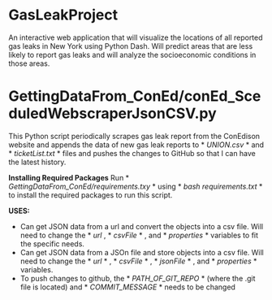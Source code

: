# GasLeakProject
An interactive web application that will visualize the locations of all reported gas leaks in New York using Python Dash. Will predict areas that are less likely to report gas leaks and will analyze the socioeconomic conditions in those areas. 

# GettingDataFrom_ConEd/conEd_SceduledWebscraperJsonCSV.py
This Python script periodically scrapes gas leak report from the ConEdison website and appends the data of new gas leak reports to * *UNION.csv* * and * *ticketList.txt* * files and pushes the changes to GitHub so that I can have the latest history.

**Installing Required Packages**
Run * *GettingDataFrom_ConEd/requirements.txy* * using * *bash requirements.txt* * to install the required packages to run this script.

**USES:** 
* Can get JSON data from a url and convert the objects into a csv file. Will need to change the * *url*  , * *csvFile* * , and * *properties* * variables to fit the specific needs.
* Can get JSON data from a JSOn file and store objects into a csv file. Will need to change the * *url* * , * *csvFile* * , * *jsonFile* * , and * *properties* * variables.
* To push changes to github, the * *PATH_OF_GIT_REPO* * (where the .git file is located) and * *COMMIT_MESSAGE* * needs to be changed


